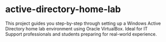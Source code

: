 # active-directory-home-lab
This project guides you step-by-step through setting up a Windows Active Directory home lab environment using Oracle VirtualBox. Ideal for IT Support professionals and students preparing for real-world experience.
